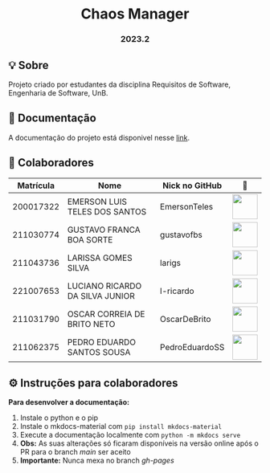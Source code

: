 <h1 align="center"> Chaos Manager </h1>
<h3 align="center"> 2023.2 </h3>

## 💡 Sobre
Projeto criado por estudantes da disciplina Requisitos de Software, Engenharia de Software, UnB.


## 📒 Documentação
A documentação do projeto está disponivel nesse [link](https://mdsreq-fga-unb.github.io/2023.2-RPGManagerOC/).


## 👥 Colaboradores
| Matrícula | Nome                            | Nick no GitHub |                                                       📸                                                        |
| :-------: | ------------------------------- | -------------- | :------------------------------------------------------------------------------------------------------------: |
| 200017322 | EMERSON LUIS TELES DOS SANTOS   | EmersonTeles   |  [<img src="https://avatars.githubusercontent.com/u/43423619?v=4" width=50>](https://github.com/EmersonTeles)  |
| 211030774 | GUSTAVO FRANCA BOA SORTE        | gustavofbs     |  [<img src="https://avatars.githubusercontent.com/u/124215106?v=4" width=50>](https://github.com/gustavofbs)   |
| 211043736 | LARISSA GOMES SILVA             | larigs         |     [<img src="https://avatars.githubusercontent.com/u/56891617?v=4" width=50>](https://github.com/larigs)     |
| 221007653 | LUCIANO RICARDO DA SILVA JUNIOR | l-ricardo      |   [<img src="https://avatars.githubusercontent.com/u/88405145?v=4" width=50>](https://github.com/l-ricardo)    |
| 211031790 | OSCAR CORREIA DE BRITO NETO     | OscarDeBrito   |  [<img src="https://avatars.githubusercontent.com/u/60819460?v=4" width=50>](https://github.com/OscarDeBrito)  |
| 211062375 | PEDRO EDUARDO SANTOS SOUSA      | PedroEduardoSS | [<img src="https://avatars.githubusercontent.com/u/64859196?v=4" width=50>](https://github.com/PedroEduardoSS) |

## ⚙️ Instruções para colaboradores
**Para desenvolver a documentação:**
1. Instale o python e o pip
2. Instale o mkdocs-material com ```pip install mkdocs-material```
3. Execute a documentação localmente com ```python -m mkdocs serve```
4. **Obs:** As suas alterações só ficaram disponíveis na versão online após o PR para o branch *main* ser aceito
5. **Importante:** Nunca mexa no branch *gh-pages*